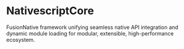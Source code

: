 # NativescriptCore
FusionNative framework unifying seamless native API integration and dynamic module loading for modular, extensible, high-performance ecosystem.
